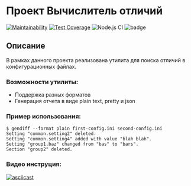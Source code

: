 # Проект Вычислитель отличий 
[![Maintainability](https://api.codeclimate.com/v1/badges/eac5ac9826a6852cf914/maintainability)](https://codeclimate.com/github/EvgeniyKoch/frontend-project-lvl2/maintainability) [![Test Coverage](https://api.codeclimate.com/v1/badges/eac5ac9826a6852cf914/test_coverage)](https://codeclimate.com/github/EvgeniyKoch/frontend-project-lvl2/test_coverage)
![Node.js CI](https://github.com/EvgeniyKoch/frontend-project-lvl2/workflows/Node.js%20CI/badge.svg)
<img src="https://img.shields.io/github/languages/code-size/EvgeniyKoch/frontend-project-lvl2?style=plastic&logo=appveyor" alt="badge" />

## Описание
В рамках данного проекта реализована утилита для поиска отличий в конфигурационных файлах.

### Возможности утилиты:

- Поддержка разных форматов
- Генерация отчета в виде plain text, pretty и json

### Пример использования:
```
$ gendiff --format plain first-config.ini second-config.ini
Setting "common.setting2" deleted.
Setting "common.setting4" added with value "blah blah".
Setting "group1.baz" changed from "bas" to "bars".
Section "group2" deleted.
```
### Видео инструция:

[![asciicast](https://asciinema.org/a/WG5vq8vZK5bEXg0RUq3HPlAef.svg)](https://asciinema.org/a/WG5vq8vZK5bEXg0RUq3HPlAef)
